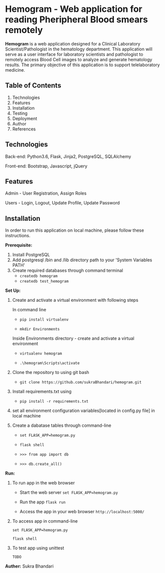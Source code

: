 Hemogram - Web application for reading Pheripheral Blood smears remotely
===

**Hemogram** is a web application designed for a Clinical Laboratory Scientist/Pathologist in the hematology department. This application will serve as a user interface for laboratory scientists and pathologist to remotely
access Blood Cell images to analyze and generate hematology results. The primary objective of this application is to support telelaboratory medicine.

Table of Contents
---
1. Technologies
2. Features
3. Installation
4. Testing
5. Deployment
6. Author
7. References


Technologies
---
Back-end: Python3.6, Flask, Jinja2, PostgreSQL, SQLAlchemy

Front-end: Bootstrap, Javascript, jQuery

Features
---
Admin - User Registration, Assign Roles

Users - Login, Logout, Update Profile, Update Password

Installation
---
In order to run this application on local machine, please follow these instructions.

**Prerequisite:**
1. Install PostgreSQL
2. Add postgresql /bin and /lib directory path to your 'System Variables PATH'
3. Create required databases through command terminal
	* `createdb hemogram`
	* `createdb test_hemogram`


**Set Up:**	
1. Create and activate a virtual environment with following steps
	
	In command line 
	* `pip install virtualenv`
	
	* `mkdir Environments`

	Inside Environments directory - create and activate a virtual environment

	* `virtualenv hemogram`

	* `.\hemogram\Scripts\activate`

2. Clone the repository to using git bash

	* `git clone https://github.com/sukraBhandari/hemogram.git`

3. Install requirements.txt using

	* `pip install -r requirements.txt`

4. set all environment configuration variables[located in config.py file] in local machine

5. Create a dabatase tables through command-line
	
	* `set FLASK_APP=hemogram.py`

	* `flask shell`

	* `>>> from app import db`

	* `>>> db.create_all()`

**Run:**
1. To run app in the web browser

	  * Start the web server
		`set FLASK_APP=hemogram.py`

	  * Run the app
		`flask run`

	  * Access the app in your web browser
		`http://localhost:5000/`

2. To access app in command-line

	`set FLASK_APP=hemogram.py`

	`flask shell`



1. To test app using unittest

	`TODO`
	
**Auther:**
Sukra Bhandari
